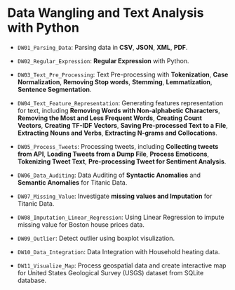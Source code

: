 # Data Wangling and Text Analysis with Python

- `DW01_Parsing_Data`: Parsing data in **CSV**, **JSON**, **XML**, **PDF**.

- `DW02_Regular_Expression`: **Regular Expression** with Python.

- `DW03_Text_Pre_Processing`: Text Pre-processing with **Tokenization**, **Case Normalization**, **Removing Stop words**, **Stemming**, **Lemmatization**, **Sentence Segmentation**.

- `DW04_Text_Feature_Representation`: Generating features representation for text, including **Removing Words with Non-alphabetic Characters**, **Removing the Most and Less Frequent Words**, **Creating Count Vectors**, **Creating TF-IDF Vectors**, **Saving Pre-processed Text to a File**, **Extracting Nouns and Verbs**, **Extracting N-grams and Collocations**.

- `DW05_Process_Tweets`: Processing tweets, including **Collecting tweets from API**, **Loading Tweets from a Dump File**, **Process Emoticons**, **Tokenizing Tweet Text**, **Pre-processing Tweet for Sentiment Analysis**.

- `DW06_Data_Auditing`: Data Auditing of **Syntactic Anomalies** and **Semantic Anomalies** for Titanic Data.

- `DW07_Missing_Value`: Investigate **missing values and Imputation** for Titanic Data.

- `DW08_Imputation_Linear_Regression`: Using Linear Regression to impute missing value for Boston house prices data.

- `DW09_Outlier`: Detect outlier using boxplot visulization.

- `DW10_Data_Integration`: Data Integration with Household heating data.

- `DW11_Visualize_Map`: Process geospatial data and create interactive map for United States Geological Survey (USGS) dataset from SQLite database. 
